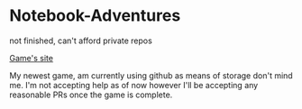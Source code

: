 # Notebook-Adventures
not finished, can't afford private repos

<a href = "https://shieyn-w.github.io/notebookadventures/"> Game's site </a>

My newest game, am currently using github as means of storage don't mind me. 
I'm not accepting help as of now however I'll be accepting any reasonable PRs once the game is complete.
